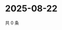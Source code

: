 # 2025-08-22

共 0 条

<!-- BEGIN ZHIHUVIDEO -->
<!-- 最后更新时间 Fri Aug 22 2025 21:22:41 GMT+0800 (China Standard Time) -->

<!-- END ZHIHUVIDEO -->
